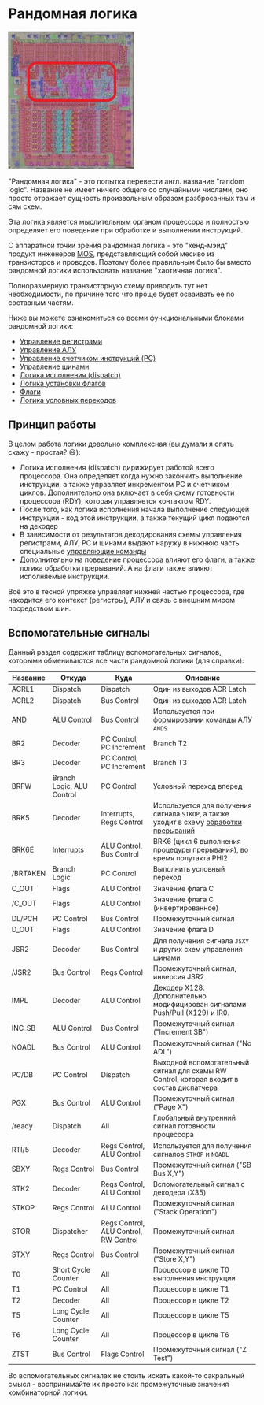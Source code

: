 # Рандомная логика

![6502_locator_random](/BreakingNESWiki/imgstore/6502_locator_random.jpg)

"Рандомная логика" - это попытка перевести англ. название "random logic". Название не имеет ничего общего со случайными числами, оно просто отражает сущность произвольным образом разбросанных там и сям схем.

Эта логика является мыслительным органом процессора и полностью определяет его поведение при обработке и выполнении инструкций.

С аппаратной точки зрения рандомная логика - это "хенд-мэйд" продукт инженеров [MOS](../MOS.md), представляющий собой месиво из транзисторов и проводов. Поэтому более правильным было бы вместо рандомной логики использовать название "хаотичная логика".

Полноразмерную транзисторную схему приводить тут нет необходимости, по причине того что проще будет осваивать её по составным частям.

Ниже вы можете ознакомиться со всеми функциональными блоками рандомной логики:
- [Управление регистрами](regs_control.md)
- [Управление АЛУ](alu_control.md)
- [Управление счетчиком инструкций (PC)](pc_control.md)
- [Управление шинами](bus_control.md)
- [Логика исполнения (dispatch)](dispatch.md)
- [Логика установки флагов](flags_control.md)
- [Флаги](flags.md)
- [Логика условных переходов](branch_logic.md)

## Принцип работы

В целом работа логики довольно комплексная (вы думали я опять скажу - простая? :smiley:):
- Логика исполнения (dispatch) дирижирует работой всего процессора. Она определяет когда нужно закончить выполнение инструкции, а также управляет инкрементом PC и счетчиком циклов. Дополнительно она включает в себя схему готовности процессора (RDY), которая управляется контактом RDY.
- После того, как логика исполнения начала выполнение следующей инструкции - код этой инструкции, а также текущий цикл подаются на декодер
- В зависимости от результатов декодирования схемы управления регистрами, АЛУ, PC и шинами выдают наружу в нижнюю часть специальные [управляющие команды](context_control.md)
- Дополнительно на поведение процессора влияют его флаги, а также логика обработки прерываний. А на флаги также влияют исполняемые инструкции.

Всё это в тесной упряжке управляет нижней частью процессора, где находится его контекст (регистры), АЛУ и связь с внешним миром посредством шин.

## Вспомогательные сигналы

Данный раздел содержит таблицу вспомогательных сигналов, которыми обмениваются все части рандомной логики (для справки):

|Название|Откуда|Куда|Описание|
|---|---|---|---|
|ACRL1|Dispatch|Dispatch|Один из выходов ACR Latch|
|ACRL2|Dispatch|Bus Control|Один из выходов ACR Latch|
|AND|ALU Control|Bus Control|Используется при формировании команды АЛУ `ANDS`|
|BR2|Decoder|PC Control, PC Increment|Branch T2|
|BR3|Decoder|PC Control, PC Increment|Branch T3|
|BRFW|Branch Logic, ALU Control|PC Control|Условный переход вперед|
|BRK5|Decoder|Interrupts, Regs Control|Используется для получения сигнала `STKOP`, а также уходит в схему [обработки прерываний](interrupts.md)|
|BRK6E|Interrupts|ALU Control, Bus Control|BRK6 (цикл 6 выполнения процедуры прерывания), во время полутакта PHI2|
|/BRTAKEN|Branch Logic|PC Control|Выполнить условный переход|
|C_OUT|Flags|ALU Control|Значение флага C|
|/C_OUT|Flags|ALU Control|Значение флага C (инвертированное)|
|DL/PCH|PC Control|Bus Control|Промежуточный сигнал|
|D_OUT|Flags|ALU Control|Значение флага D|
|JSR2|Decoder|Bus Control|Для получения сигнала `JSXY` и других схем управления шинами|
|/JSR2|Bus Control|Regs Control|Промежуточный сигнал, инверсия JSR2|
|IMPL|Decoder|ALU Control|Декодер X128. Дополнительно модифицирован сигналами Push/Pull (X129) и IR0.|
|INC_SB|ALU Control|Bus Control|Промежуточный сигнал ("Increment SB")|
|NOADL|Bus Control|ALU Control|Промежуточный сигнал ("No ADL")|
|PC/DB|PC Control|Dispatch|Выходной вспомогательный сигнал для схемы RW Control, которая входит в состав диспатчера|
|PGX|Bus Control|ALU Control|Промежуточный сигнал ("Page X")|
|/ready|Dispatch|All|Глобальный внутренний сигнал готовности процессора|
|RTI/5|Decoder|Regs Control, ALU Control|Используется для получения сигналов `STKOP` и `NOADL`|
|SBXY|Regs Control|Bus Control|Промежуточный сигнал ("SB Bus X,Y")|
|STK2|Decoder|Regs Control, ALU Control|Вспомогательный сигнал с декодера (X35)|
|STKOP|Regs Control|ALU Control|Промежуточный сигнал ("Stack Operation")|
|STOR|Dispatcher|Regs Control, ALU Control, RW Control|Промежуточный сигнал|
|STXY|Regs Control|Bus Control|Промежуточный сигнал ("Store X,Y")|
|T0|Short Cycle Counter|All|Процессор в цикле T0 выполнения инструкции|
|T1|PC Control|All|Процессор в цикле T1|
|T2|Decoder|All|Процессор в цикле T2|
|T5|Long Cycle Counter|All|Процессор в цикле T5|
|T6|Long Cycle Counter|All|Процессор в цикле T6|
|ZTST|Bus Control|Flags Control|Промежуточный сигнал ("Z Test")|

Во вспомогательных сигналах не стоить искать какой-то сакральный смысл - воcпринимайте их просто как промежуточные значения комбинаторной логики.
